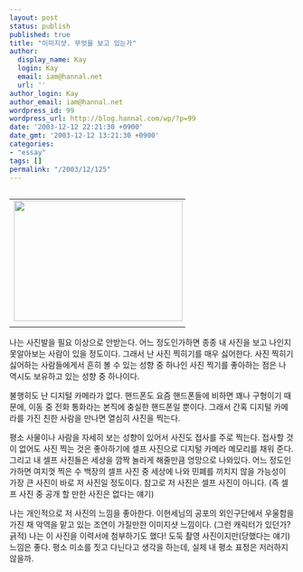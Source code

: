 ```yaml
---
layout: post
status: publish
published: true
title: "이미지샷. 무엇을 보고 있는가"
author:
  display_name: Kay
  login: Kay
  email: iam@hannal.net
  url: ''
author_login: Kay
author_email: iam@hannal.net
wordpress_id: 99
wordpress_url: http://blog.hannal.com/wp/?p=99
date: '2003-12-12 22:21:30 +0900'
date_gmt: '2003-12-12 13:21:30 +0900'
categories:
- "essay"
tags: []
permalink: "/2003/12/125"
---
```

<table align="left">
<tr>
<td style="padding-right:5"><center><img src="http://blog.hannal.com/tt-attach/0331/040331200930964048/326516.jpg" width="298" height="213"></center></td>
</tr>
<tr>
<td class="centerphoto"> </td>
</tr>
</table>
<p>나는 사진발을 필요 이상으로 안받는다. 어느 정도인가하면 종종 내 사진을 보고 나인지 못알아보는 사람이 있을 정도이다. 그래서 난 사진 찍히기를 매우 싫어한다. 사진 찍히기 싫어하는 사람들에게서 흔히 볼 수 있는 성향 중 하나인 사진 찍기를 좋아하는 점은 나 역시도 보유하고 있는 성향 중 하나이다.</p>
<p>불행히도 난 디지털 카메라가 없다. 핸드폰도 요즘 핸드폰들에 비하면 꽤나 구형이기 때문에, 이동 중 전화 통화라는 본직에 충실한 핸드폰일 뿐이다. 그래서 간혹 디지털 카메라를 가진 친한 사람을 만나면 열심히 사진을 찍는다.</p>
<p>평소 사물이나 사람을 자세히 보는 성향이 있어서 사진도 접사를 주로 찍는다. 접사할 것이 없어도 사진 찍는 것은 좋아하기에 셀프 사진으로 디지털 카메라 메모리를 채워 준다. 그리고 내 셀프 사진들은 세상을 깜짝 놀라게 해줄만큼 엉망으로 나와있다. 어느 정도인가하면 여지껏 찍은 수 백장의 셀프 사진 중 세상에 나와 민폐를 끼치지 않을 가능성이 가장 큰 사진이 바로 저 사진일 정도이다. 참고로 저 사진은 셀프 사진이 아니다. (즉 셀프 사진 중 공개 할 만한 사진은 없다는 얘기)</p>
<p>나는 개인적으로 저 사진의 느낌을 좋아한다. 이현세님의 공포의 외인구단에서 우울함을 가진 채 악역을 맡고 있는 조연이 가질만한 이미지샷 느낌이다. (그런 캐릭터가 있던가? 긁적) 나는 이 사진을 이력서에 첨부하기도 했다! 도둑 촬영 사진이지만(당했다는 얘기) 느낌은 좋다. 평소 미소를 짓고 다닌다고 생각을 하는데, 실제 내 평소 표정은 저러하지 않을까.</p>
